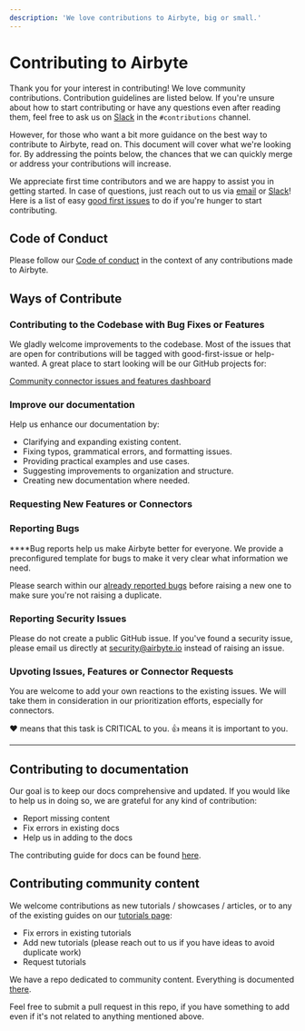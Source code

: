 ```yaml
---
description: 'We love contributions to Airbyte, big or small.'
---
```


# Contributing to Airbyte

Thank you for your interest in contributing! We love community contributions. Contribution guidelines are listed below. If you're unsure about how to start contributing or have any questions even after reading them, feel free to ask us on [Slack](https://slack.airbyte.io) in the `#contributions` channel.

However, for those who want a bit more guidance on the best way to contribute to Airbyte, read on. This document will cover what we're looking for. By addressing the points below, the chances that we can quickly merge or address your contributions will increase.

We appreciate first time contributors and we are happy to assist you in getting started. In case of questions, just reach out to us via [email](mailto:hey@airbyte.io) or [Slack](https://slack.airbyte.io)! Here is a list of easy [good first issues](https://github.com/airbytehq/airbyte/labels/good%20first%20issue) to do if you're hunger to start contributing.
## Code of Conduct

Please follow our [Code of conduct](code-of-conduct.md) in the context of any contributions made to Airbyte.

## Ways of Contribute

### Contributing to the Codebase with Bug Fixes or Features

We gladly welcome improvements to the codebase.
Most of the issues that are open for contributions will be tagged with good-first-issue or help-wanted. A great place to start looking will be our GitHub projects for:

[Community connector issues and features dashboard]()

### Improve our documentation
Help us enhance our documentation by:

- Clarifying and expanding existing content.
- Fixing typos, grammatical errors, and formatting issues.
- Providing practical examples and use cases.
- Suggesting improvements to organization and structure.
- Creating new documentation where needed.


### Requesting New Features or Connectors


### Reporting Bugs

**‌**Bug reports help us make Airbyte better for everyone. We provide a preconfigured template for bugs to make it very clear what information we need.

‌Please search within our [already reported bugs](https://github.com/airbytehq/airbyte/issues?q=is%3Aissue+is%3Aopen+label%3Atype%2Fbug) before raising a new one to make sure you're not raising a duplicate.

### Reporting Security Issues

Please do not create a public GitHub issue. If you've found a security issue, please email us directly at [security@airbyte.io](mailto:security@airbyte.io) instead of raising an issue.


### Upvoting Issues, Features or Connector Requests

You are welcome to add your own reactions to the existing issues. We will take them in consideration in our prioritization efforts, especially for connectors.

❤️ means that this task is CRITICAL to you.
👍 means it is important to you.




-----

## Contributing to documentation

Our goal is to keep our docs comprehensive and updated. If you would like to help us in doing so, we are grateful for any kind of contribution:

* Report missing content
* Fix errors in existing docs
* Help us in adding to the docs

The contributing guide for docs can be found [here](contribute-documentation.md).

## Contributing community content

We welcome contributions as new tutorials / showcases / articles, or to any of the existing guides on our [tutorials page](https://airbyte.com/tutorials):

* Fix errors in existing tutorials
* Add new tutorials \(please reach out to us if you have ideas to avoid duplicate work\)
* Request tutorials

We have a repo dedicated to community content. Everything is documented [there](https://github.com/airbytehq/community-content/).

Feel free to submit a pull request in this repo, if you have something to add even if it's not related to anything mentioned above.

